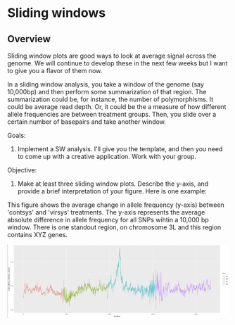 # **Sliding windows**

## Overview

Sliding window plots are good ways to look at average signal across the genome. We will continue to develop these in the next few weeks but I want to give you a flavor of them now.

In a sliding window analysis, you take a window of the genome (say 10,000bp) and then perform some summarization of that region. The summarization could be, for instance, the number of polymorphisms. It could be average read depth. Or, it could be the a measure of how different allele frequencies are between treatment groups. Then, you slide over a certain number of basepairs and take another window.

Goals:
1. Implement a SW analysis. I'll give you the template, and then you need to come up with a creative application. Work with your group.

Objective:
1. Make at least three sliding window plots. Describe the y-axis, and provide a brief interpretation of your figure. Here is one example:

This figure shows the average change in allele frequency (y-axis) between 'contsys' and 'virsys' treatments. The y-axis represents the average absolute difference in allele frequency for all SNPs wihtin a 10,000 bp window. There is one standout region, on chromosome 3L and this region contains XYZ genes.
<p align="center">
  <img src="/Module_8/images/sliding_window.jpeg" width="1000"/>
</p>
